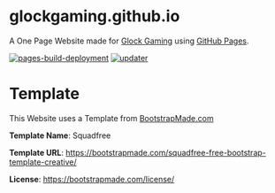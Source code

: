 # glockgaming.github.io
A One Page Website made for [Glock Gaming](https://www.youtube.com/@GlockGamingYt) using [GitHub Pages](https://pages.github.com/).

[![pages-build-deployment](https://github.com/glockgaming/glockgaming.github.io/actions/workflows/pages/pages-build-deployment/badge.svg)](https://github.com/glockgaming/glockgaming.github.io/actions/workflows/pages/pages-build-deployment) [![updater](https://github.com/glockgaming/glockgaming.github.io/actions/workflows/updater.yml/badge.svg)](https://github.com/glockgaming/glockgaming.github.io/actions/workflows/updater.yml)

# Template
This Website uses a Template from [BootstrapMade.com](https://bootstrapmade.com/)

**Template Name**: Squadfree

**Template URL**: https://bootstrapmade.com/squadfree-free-bootstrap-template-creative/

**License**: https://bootstrapmade.com/license/
